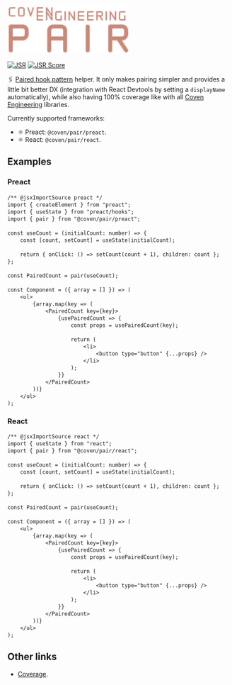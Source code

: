 <img alt="Coven Engineering Pair logo" src="https://raw.githubusercontent.com/covenengineering/libraries/main/@coven/pair/logo.svg" height="108" />

[![JSR](https://jsr.io/badges/@coven/pair)](https://coven.to/pair)
[![JSR Score](https://jsr.io/badges/@coven/pair/score)](https://coven.to/pair/score)

🖇️ [Paired hook pattern](https://lou.cx/articles/the-paired-hook-pattern)
helper. It only makes pairing simpler and provides a little bit better DX
(integration with React Devtools by setting a `displayName` automatically),
while also having 100% coverage like with all
[Coven Engineering](https://coven.engineering) libraries.

Currently supported frameworks:

- ⚛ Preact: `@coven/pair/preact`.
- ⚛ React: `@coven/pair/react`.

## Examples

### Preact

```tsx
/** @jsxImportSource preact */
import { createElement } from "preact";
import { useState } from "preact/hooks";
import { pair } from "@coven/pair/preact";

const useCount = (initialCount: number) => {
	const [count, setCount] = useState(initialCount);

	return { onClick: () => setCount(count + 1), children: count };
};

const PairedCount = pair(useCount);

const Component = ({ array = [] }) => (
	<ul>
		{array.map(key => (
			<PairedCount key={key}>
				{usePairedCount => {
					const props = usePairedCount(key);

					return (
						<li>
							<button type="button" {...props} />
						</li>
					);
				}}
			</PairedCount>
		))}
	</ul>
);
```

### React

```tsx
/** @jsxImportSource react */
import { useState } from "react";
import { pair } from "@coven/pair/react";

const useCount = (initialCount: number) => {
	const [count, setCount] = useState(initialCount);

	return { onClick: () => setCount(count + 1), children: count };
};

const PairedCount = pair(useCount);

const Component = ({ array = [] }) => (
	<ul>
		{array.map(key => (
			<PairedCount key={key}>
				{usePairedCount => {
					const props = usePairedCount(key);

					return (
						<li>
							<button type="button" {...props} />
						</li>
					);
				}}
			</PairedCount>
		))}
	</ul>
);
```

## Other links

- [Coverage](https://coveralls.io/github/covenengineering/libraries).
